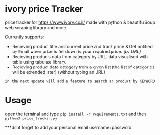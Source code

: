 # ivory price Tracker
price tracker for https://www.ivory.co.il/ made with python & beautifulSoup web scraping library and more.

 Currently supports:
  * Recieving product title and current price and track price & Get notified by Email when price is fell down to your required price. *(by URL)*
  * Recieving products data from category by URL. data visualised with table using tabulate library.
  * Recieving product data category from a given list (the list of categories will be extended later) (without typing an URL)
  
  ```in the next update will add a feature to search an product by KEYWORD```

# Usage 
  open the terminal and type ```pip install -r requirements.txt``` and then ```python3 price_tracker.py```
 
  ***dont forget to add your personal email username+password 
